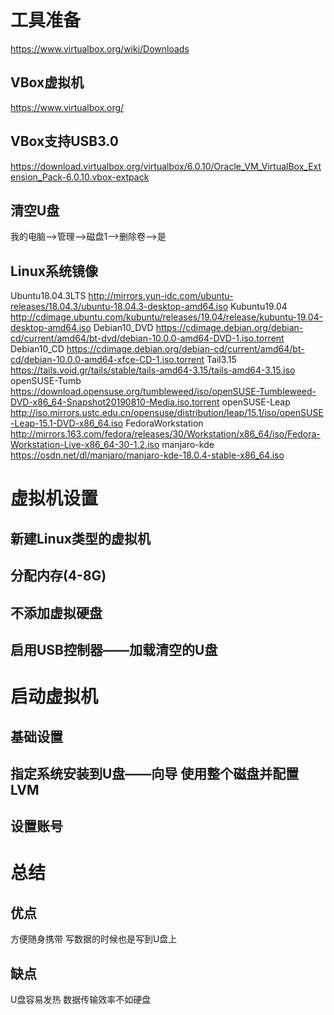 # 工具准备
  https://www.virtualbox.org/wiki/Downloads
## VBox虚拟机 
  https://www.virtualbox.org/
## VBox支持USB3.0 
  https://download.virtualbox.org/virtualbox/6.0.10/Oracle_VM_VirtualBox_Extension_Pack-6.0.10.vbox-extpack
## 清空U盘
  我的电脑–>管理–>磁盘1–>删除卷–>是
## Linux系统镜像
  Ubuntu18.04.3LTS  http://mirrors.yun-idc.com/ubuntu-releases/18.04.3/ubuntu-18.04.3-desktop-amd64.iso
  Kubuntu19.04      http://cdimage.ubuntu.com/kubuntu/releases/19.04/release/kubuntu-19.04-desktop-amd64.iso
  Debian10_DVD      https://cdimage.debian.org/debian-cd/current/amd64/bt-dvd/debian-10.0.0-amd64-DVD-1.iso.torrent
  Debian10_CD       https://cdimage.debian.org/debian-cd/current/amd64/bt-cd/debian-10.0.0-amd64-xfce-CD-1.iso.torrent
  Tail3.15          https://tails.void.gr/tails/stable/tails-amd64-3.15/tails-amd64-3.15.iso
  openSUSE-Tumb     https://download.opensuse.org/tumbleweed/iso/openSUSE-Tumbleweed-DVD-x86_64-Snapshot20190810-Media.iso.torrent
  openSUSE-Leap     http://iso.mirrors.ustc.edu.cn/opensuse/distribution/leap/15.1/iso/openSUSE-Leap-15.1-DVD-x86_64.iso
  FedoraWorkstation http://mirrors.163.com/fedora/releases/30/Workstation/x86_64/iso/Fedora-Workstation-Live-x86_64-30-1.2.iso
  manjaro-kde       https://osdn.net/dl/manjaro/manjaro-kde-18.0.4-stable-x86_64.iso
  


# 虚拟机设置
## 新建Linux类型的虚拟机
## 分配内存(4-8G)
## 不添加虚拟硬盘
## 启用USB控制器——加载清空的U盘

# 启动虚拟机
## 基础设置
## 指定系统安装到U盘——向导 使用整个磁盘并配置LVM
## 设置账号

# 总结
## 优点
  方便随身携带
  写数据的时候也是写到U盘上
## 缺点
  U盘容易发热
  数据传输效率不如硬盘
  
